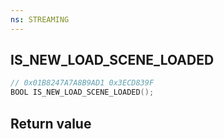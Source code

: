 ```yaml
---
ns: STREAMING
---
```

## IS_NEW_LOAD_SCENE_LOADED

```c
// 0x01B8247A7A8B9AD1 0x3ECD839F
BOOL IS_NEW_LOAD_SCENE_LOADED();
```


## Return value
